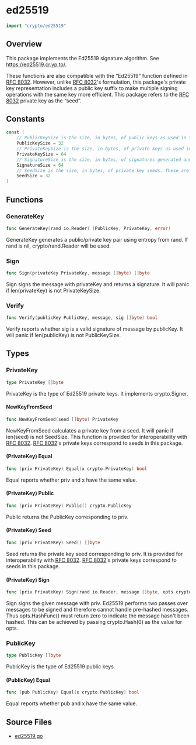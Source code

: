 # ed25519

```go
import "crypto/ed25519"
```

## Overview

This package implements the Ed25519 signature algorithm. See https://ed25519.cr.yp.to/.

These functions are also compatible with the “Ed25519” function defined in [RFC 8032](https://rfc-editor.org/rfc/rfc8032.html). However, unlike [RFC 8032](https://rfc-editor.org/rfc/rfc8032.html)'s formulation, this package's private key representation includes a public key suffix to make multiple signing operations with the same key more efficient. This package refers to the [RFC 8032](https://rfc-editor.org/rfc/rfc8032.html) private key as the “seed”.

## Constants

```go
const (
	// PublicKeySize is the size, in bytes, of public keys as used in this package.
	PublicKeySize = 32
	// PrivateKeySize is the size, in bytes, of private keys as used in this package.
	PrivateKeySize = 64
	// SignatureSize is the size, in bytes, of signatures generated and verified by this package.
	SignatureSize = 64
	// SeedSize is the size, in bytes, of private key seeds. These are the private key representations used by RFC 8032.
	SeedSize = 32
)
```

## Functions

### GenerateKey

```go
func GenerateKey(rand io.Reader) (PublicKey, PrivateKey, error)
```

GenerateKey generates a public/private key pair using entropy from rand. If rand is nil, crypto/rand.Reader will be used.

### Sign

```go
func Sign(privateKey PrivateKey, message []byte) []byte
```

Sign signs the message with privateKey and returns a signature. It will panic if len(privateKey) is not PrivateKeySize.

### Verify

```go
func Verify(publicKey PublicKey, message, sig []byte) bool
```

Verify reports whether sig is a valid signature of message by publicKey. It will panic if len(publicKey) is not PublicKeySize.

## Types

### PrivateKey

```go
type PrivateKey []byte
```

PrivateKey is the type of Ed25519 private keys. It implements crypto.Signer.

#### NewKeyFromSeed

```go
func NewKeyFromSeed(seed []byte) PrivateKey
```

NewKeyFromSeed calculates a private key from a seed. It will panic if len(seed) is not SeedSize. This function is provided for interoperability with [RFC 8032](https://rfc-editor.org/rfc/rfc8032.html). [RFC 8032](https://rfc-editor.org/rfc/rfc8032.html)'s private keys correspond to seeds in this package.

#### (PrivateKey) Equal

```go
func (priv PrivateKey) Equal(x crypto.PrivateKey) bool
```

Equal reports whether priv and x have the same value.

#### (PrivateKey) Public

```go
func (priv PrivateKey) Public() crypto.PublicKey
```

Public returns the PublicKey corresponding to priv.

#### (PrivateKey) Seed

```go
func (priv PrivateKey) Seed() []byte
```

Seed returns the private key seed corresponding to priv. It is provided for interoperability with [RFC 8032](https://rfc-editor.org/rfc/rfc8032.html). [RFC 8032](https://rfc-editor.org/rfc/rfc8032.html)'s private keys correspond to seeds in this package.

#### (PrivateKey) Sign

```go
func (priv PrivateKey) Sign(rand io.Reader, message []byte, opts crypto.SignerOpts) (signature []byte, err error)
```

Sign signs the given message with priv. Ed25519 performs two passes over messages to be signed and therefore cannot handle pre-hashed messages. Thus opts.HashFunc() must return zero to indicate the message hasn't been hashed. This can be achieved by passing crypto.Hash(0) as the value for opts.

### PublicKey

```go
type PublicKey []byte
```

PublicKey is the type of Ed25519 public keys.

#### (PublicKey) Equal

```go
func (pub PublicKey) Equal(x crypto.PublicKey) bool
```

Equal reports whether pub and x have the same value.

## Source Files

- [ed25519.go](/code/crypto/ed25519/)
